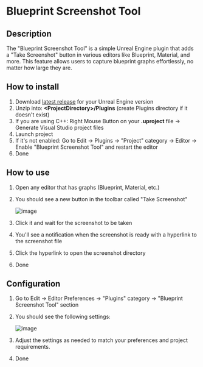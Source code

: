 # Blueprint Screenshot Tool

## Description
The "Blueprint Screenshot Tool" is a simple Unreal Engine plugin that adds a "Take Screenshot" button in various editors like Blueprint, Material, and more. This feature allows users to capture blueprint graphs effortlessly, no matter how large they are.

## How to install
1. Download [latest release](https://github.com/Gradess2019/BlueprintScreenshotTool/releases/latest) for your Unreal Engine version
2. Unzip into: **\<ProjectDirectory\>/Plugins** (create Plugins directory if it doesn't exist)
3. If you are using C++: Right Mouse Button on your **.uproject** file -> Generate Visual Studio project files
4. Launch project
5. If it's not enabled: Go to Edit -> Plugins -> "Project" category -> Editor -> Enable "Blueprint Screenshot Tool" and restart the editor
7. Done

## How to use
1. Open any editor that has graphs (Blueprint, Material, etc.)
2. You should see a new button in the toolbar called "Take Screenshot"

    ![image](https://github.com/Gradess2019/BlueprintScreenshotTool/assets/38568823/fb60bc48-339b-42cc-99a7-4d56810e5603)

3. Click it and wait for the screenshot to be taken
4. You'll see a notification when the screenshot is ready with a hyperlink to the screenshot file
5. Click the hyperlink to open the screenshot directory
6. Done

## Configuration
1. Go to Edit -> Editor Preferences -> "Plugins" category -> "Blueprint Screenshot Tool" section
2. You should see the following settings:

    ![image](https://github.com/Gradess2019/BlueprintScreenshotTool/assets/38568823/a59992de-998f-499d-a9ac-fc28f1d5fd61)

3. Adjust the settings as needed to match your preferences and project requirements.
4. Done